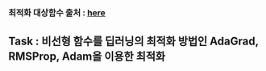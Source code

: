### 최적화 대상함수 출처 : [here](https://github.com/brianborchers/PEIP/tree/master/Examples/chap10/ex_10_2)

## Task : 비선형 함수를 딥러닝의 최적화 방법인 AdaGrad, RMSProp, Adam을 이용한 최적화
